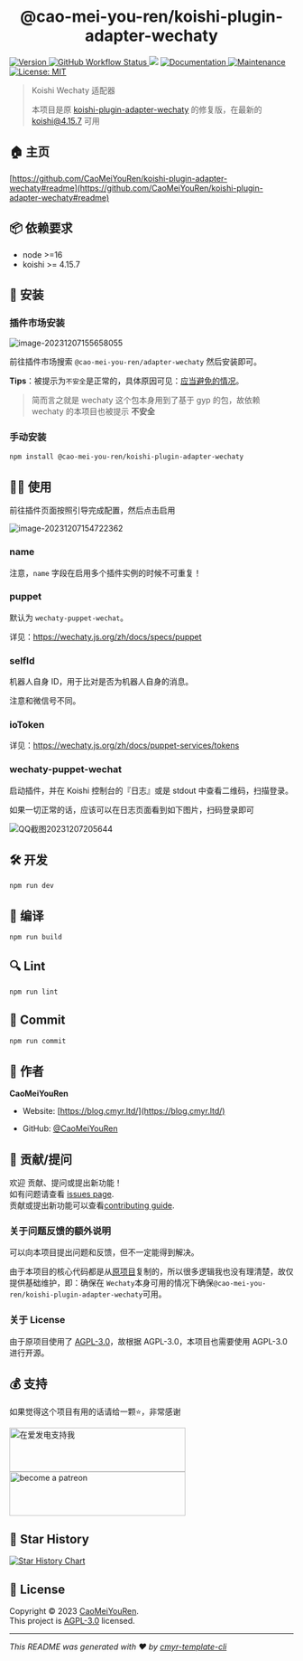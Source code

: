 <h1 align="center">@cao-mei-you-ren/koishi-plugin-adapter-wechaty </h1>
<p>
  <a href="https://www.npmjs.com/package/@cao-mei-you-ren/koishi-plugin-adapter-wechaty " target="_blank">
    <img alt="Version" src="https://img.shields.io/npm/v/@cao-mei-you-ren/koishi-plugin-adapter-wechaty.svg">
  </a>
  <a href="https://github.com/CaoMeiYouRen/koishi-plugin-adapter-wechaty/actions?query=workflow%3ARelease" target="_blank">
    <img alt="GitHub Workflow Status" src="https://img.shields.io/github/actions/workflow/status/CaoMeiYouRen/koishi-plugin-adapter-wechaty/release.yml?branch=master">
  </a>
  <img src="https://img.shields.io/badge/node-%3E%3D16-blue.svg" />
  <a href="https://github.com/CaoMeiYouRen/koishi-plugin-adapter-wechaty#readme" target="_blank">
    <img alt="Documentation" src="https://img.shields.io/badge/documentation-yes-brightgreen.svg" />
  </a>
  <a href="https://github.com/CaoMeiYouRen/koishi-plugin-adapter-wechaty/graphs/commit-activity" target="_blank">
    <img alt="Maintenance" src="https://img.shields.io/badge/Maintained%3F-yes-green.svg" />
  </a>
  <a href="https://github.com/CaoMeiYouRen/koishi-plugin-adapter-wechaty/blob/master/LICENSE" target="_blank">
    <img alt="License: MIT" src="https://img.shields.io/badge/License-MIT-yellow.svg" />
  </a>
</p>

> Koishi Wechaty 适配器
>
> 本项目是原 [koishi-plugin-adapter-wechaty](https://code.mycard.moe/3rdeye/koishi-plugin-adapter-wechaty) 的修复版，在最新的 koishi@4.15.7 可用

## 🏠 主页

[https://github.com/CaoMeiYouRen/koishi-plugin-adapter-wechaty#readme](https://github.com/CaoMeiYouRen/koishi-plugin-adapter-wechaty#readme)


## 📦 依赖要求


- node >=16
- koishi >= 4.15.7

## 🚀 安装

### 插件市场安装

![image-20231207155658055](https://cmyr-picgo.cmyr.ltd/images/202312071557173.png?x-oss-process=style/compressed-picture)

前往插件市场搜索 `@cao-mei-you-ren/adapter-wechaty` 然后安装即可。

**Tips**：被提示为`不安全`是正常的，具体原因可见：[应当避免的情况](https://koishi.chat/zh-CN/cookbook/design/storage.html#%E5%BA%94%E5%BD%93%E9%81%BF%E5%85%8D%E7%9A%84%E6%83%85%E5%86%B5)。

> 简而言之就是 wechaty 这个包本身用到了基于 gyp 的包，故依赖 wechaty 的本项目也被提示 **不安全**

### 手动安装

```sh
npm install @cao-mei-you-ren/koishi-plugin-adapter-wechaty
```

## 👨‍💻 使用

前往插件页面按照引导完成配置，然后点击启用

![image-20231207154722362](https://cmyr-picgo.cmyr.ltd/images/202312071547470.png?x-oss-process=style/compressed-picture)

### name

注意，`name` 字段在启用多个插件实例的时候不可重复！

### puppet

默认为 `wechaty-puppet-wechat`。

详见：https://wechaty.js.org/zh/docs/specs/puppet

### selfId

机器人自身 ID，用于比对是否为机器人自身的消息。

注意和微信号不同。

### ioToken

详见：https://wechaty.js.org/zh/docs/puppet-services/tokens

### wechaty-puppet-wechat

启动插件，并在 Koishi 控制台的『日志』或是 stdout 中查看二维码，扫描登录。

如果一切正常的话，应该可以在日志页面看到如下图片，扫码登录即可

![QQ截图20231207205644](https://cmyr-picgo.cmyr.ltd/images/202312072100520.png?x-oss-process=style/compressed-picture)

## 🛠️ 开发

```sh
npm run dev
```

## 🔧 编译

```sh
npm run build
```

## 🔍 Lint

```sh
npm run lint
```

## 💾 Commit

```sh
npm run commit
```


## 👤 作者

**CaoMeiYouRen**

* Website: [https://blog.cmyr.ltd/](https://blog.cmyr.ltd/)

* GitHub: [@CaoMeiYouRen](https://github.com/CaoMeiYouRen)

## 🤝 贡献/提问

欢迎 贡献、提问或提出新功能！<br />如有问题请查看 [issues page](https://github.com/CaoMeiYouRen/koishi-plugin-adapter-wechaty/issues). <br/>贡献或提出新功能可以查看[contributing guide](https://github.com/CaoMeiYouRen/koishi-plugin-adapter-wechaty/blob/master/CONTRIBUTING.md).

### 关于问题反馈的额外说明

可以向本项目提出问题和反馈，但不一定能得到解决。

由于本项目的核心代码都是从[原项目](https://code.mycard.moe/3rdeye/koishi-plugin-adapter-wechaty)复制的，所以很多逻辑我也没有理清楚，故仅提供基础维护，即：确保在 `Wechaty`本身可用的情况下确保`@cao-mei-you-ren/koishi-plugin-adapter-wechaty`可用。

### 关于 License

由于原项目使用了 [AGPL-3.0](https://www.gnu.org/licenses/agpl-3.0.zh-cn.html)，故根据 AGPL-3.0，本项目也需要使用 AGPL-3.0 进行开源。

## 💰 支持

如果觉得这个项目有用的话请给一颗⭐️，非常感谢

<a href="https://afdian.net/@CaoMeiYouRen">
  <img src="https://cdn.jsdelivr.net/gh/CaoMeiYouRen/image-hosting-01@master/images/202306192324870.png" width="312px" height="78px" alt="在爱发电支持我">
</a>

<a href="https://patreon.com/CaoMeiYouRen">
    <img src="https://cdn.jsdelivr.net/gh/CaoMeiYouRen/image-hosting-01@master/images/202306142054108.svg" width="312px" height="78px" alt="become a patreon"/>
</a>

## 🌟 Star History

[![Star History Chart](https://api.star-history.com/svg?repos=CaoMeiYouRen/koishi-plugin-adapter-wechaty&type=Date)](https://star-history.com/#CaoMeiYouRen/koishi-plugin-adapter-wechaty&Date)

## 📝 License

Copyright © 2023 [CaoMeiYouRen](https://github.com/CaoMeiYouRen).<br />
This project is [AGPL-3.0](https://github.com/CaoMeiYouRen/koishi-plugin-adapter-wechaty/blob/master/LICENSE) licensed.

***
_This README was generated with ❤️ by [cmyr-template-cli](https://github.com/CaoMeiYouRen/cmyr-template-cli)_
